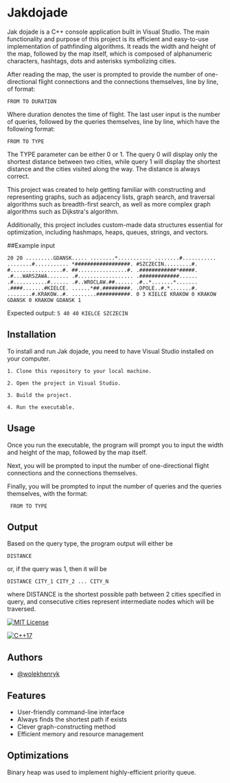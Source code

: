 
# Jakdojade

Jak dojade is a C++ console application built in Visual Studio. The main functionality and purpose of this project is its efficient and easy-to-use implementation of pathfinding algorithms. It reads the width and height of the map, followed by the map itself, which is composed of alphanumeric characters, hashtags, dots and asterisks symbolizing cities.

After reading the map, the user is prompted to provide the number of one-directional flight connections and the connections themselves, line by line, of format:

    FROM TO DURATION
Where duration denotes the time of flight. The last user input is the number of queries, followed by the queries themselves, line by line, which have the following format: 

    FROM TO TYPE
The TYPE parameter can be either 0 or 1. The query 0 will display only the shortest distance between two cities, while query 1 will display the shortest distance and the cities visited along the way. The distance is always correct.

This project was created to help getting familiar with constructing and representing graphs, such as adjacency lists, graph search, and traversal algorithms such as breadth-first search, as well as more complex graph algorithms such as Dijkstra's algorithm.

Additionally, this project includes custom-made data structures essential for optimization, including hashmaps, heaps, queues, strings, and vectors.

##Example input


``
    20 20
    .........GDANSK.....
    ........*...........
    ........#...........
    ........#...........
    *##################.
    #SZCZECIN.........#.
    #.................#.
    ##................#.
    .############*#####.
    .#...WARSZAWA.......
    .#..................
    .#############......
    .#...........#......
    .#..WROCLAW.##......
    .#..*.......*.......
    .####.......#KIELCE.
    ......*##.#########.
    .OPOLE..#.*.......#.
    ........#.KRAKOW..#.
    ........###########.
    0
    3
    KIELCE KRAKOW 0
    KRAKOW GDANSK 0
    KRAKOW GDANSK 1
``

Expected output:
`
5
40
40 KIELCE SZCZECIN
`

## Installation

To install and run Jak dojade, you need to have Visual Studio installed on your computer.

    1. Clone this repository to your local machine.

    2. Open the project in Visual Studio.

    3. Build the project.

    4. Run the executable.

## Usage
Once you run the executable, the program will prompt you to input the width and height of the map, followed by the map itself.

Next, you will be prompted to input the number of one-directional flight connections and the connections themselves.

Finally, you will be prompted to input the number of queries and the queries themselves, with the format:

     FROM TO TYPE

## Output

Based on the query type, the program output will either be

    DISTANCE
or, if the query was 1, then it will be

    DISTANCE CITY_1 CITY_2 ... CITY_N
where DISTANCE is the shortest possible path between 2 cities specified in query, and consecutive cities represent intermediate nodes which will be traversed.

[![MIT License](https://img.shields.io/badge/License-MIT-green.svg)](https://choosealicense.com/licenses/mit/)

[![C++17](https://img.shields.io/badge/C++-17-red.svg)](https://en.wikipedia.org/wiki/C%2B%2B17)
## Authors

- [@wolekhenryk](https://www.github.com/wolekhenryk)


## Features

- User-friendly command-line interface
- Always finds the shortest path if exists
- Clever graph-constructing method
- Efficient memory and resource management

## Optimizations

Binary heap was used to implement highly-efficient priority queue.


